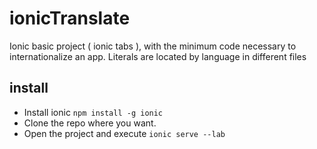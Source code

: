 # ionicTranslate
 Ionic basic project ( ionic tabs ), with the minimum code necessary to internationalize an app. Literals are located by language in different files
 
## install

* Install ionic <code>npm install -g ionic</code>
* Clone the repo where you want.
* Open the project and execute <code>ionic serve --lab</code>
